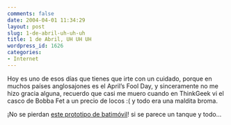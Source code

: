 ```yaml
---
comments: false
date: 2004-04-01 11:34:29
layout: post
slug: 1-de-abril-uh-uh-uh
title: 1 de Abril, UH UH UH
wordpress_id: 1626
categories:
- Internet
---
```


Hoy es uno de esos días que tienes que irte con un cuidado, porque en muchos países anglosajones es el April’s Fool Day, y sinceramente no me hizo gracia alguna, recuerdo que casi me muero cuando en ThinkGeek vi el casco de Bobba Fet a un precio de locos :( y todo era una maldita broma.





¡No se pierdan [este prototipo de batimóvil](http://batmanbegins.warnerbros.com/page.html)! si se parece un tanque y todo…




 
